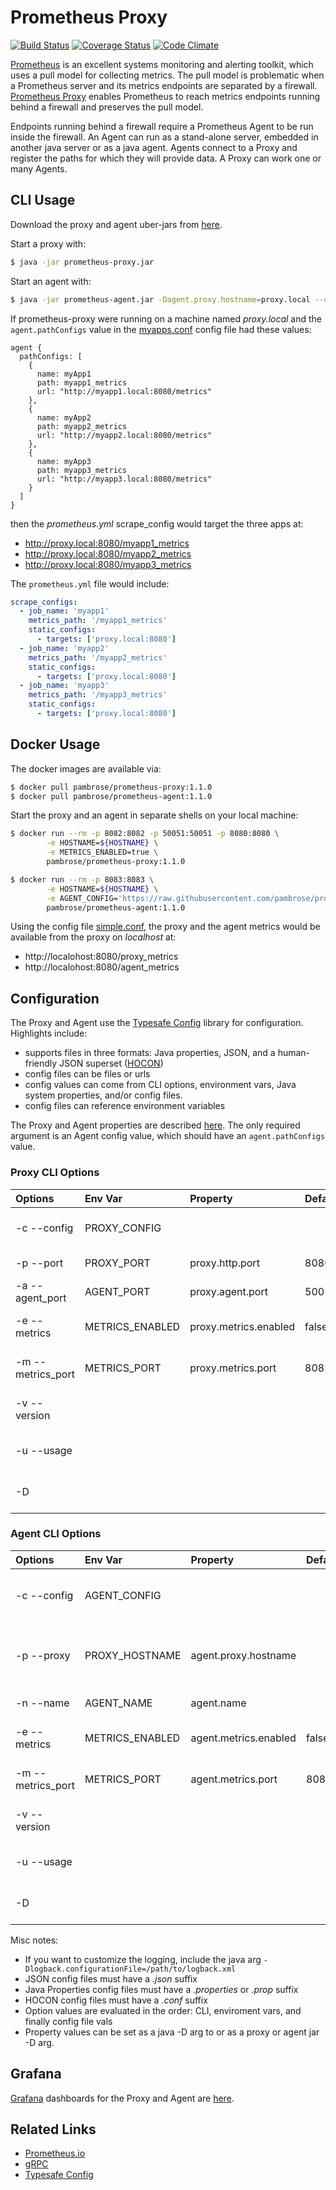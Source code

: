 # Prometheus Proxy

[![Build Status](https://travis-ci.org/pambrose/prometheus-proxy.svg?branch=master)](https://travis-ci.org/pambrose/prometheus-proxy)
[![Coverage Status](https://coveralls.io/repos/github/pambrose/prometheus-proxy/badge.svg?branch=master)](https://coveralls.io/github/pambrose/prometheus-proxy?branch=master)
[![Code Climate](https://codeclimate.com/github/pambrose/prometheus-proxy/badges/gpa.svg)](https://codeclimate.com/github/pambrose/prometheus-proxy)


[Prometheus](https://prometheus.io) is an excellent systems monitoring and alerting toolkit, which uses a pull model for 
collecting metrics. The pull model is problematic when a Prometheus server and its metrics endpoints are separated 
by a firewall. [Prometheus Proxy](https://github.com/pambrose/prometheus-proxy) enables Prometheus to 
reach metrics endpoints running behind a firewall and preserves the pull model. 

Endpoints running behind a firewall require a Prometheus Agent to be run inside the firewall. 
An Agent can run as a stand-alone server, embedded in another java server or as a java agent. 
Agents connect to a Proxy and register the paths for which they will provide data. A Proxy can work one or many Agents.

## CLI Usage

Download the proxy and agent uber-jars from [here](https://github.com/pambrose/prometheus-proxy/releases).

Start a proxy with:

```bash
$ java -jar prometheus-proxy.jar
```

Start an agent with: 

```bash
$ java -jar prometheus-agent.jar -Dagent.proxy.hostname=proxy.local --config https://raw.githubusercontent.com/pambrose/prometheus-proxy/master/examples/myapps.conf
```

If prometheus-proxy were running on a machine named *proxy.local* and the 
`agent.pathConfigs` value in the [myapps.conf](https://raw.githubusercontent.com/pambrose/prometheus-proxy/master/examples/myapps.conf) 
config file had these values:

```hocon
agent {
  pathConfigs: [
    {
      name: myApp1
      path: myapp1_metrics
      url: "http://myapp1.local:8080/metrics"
    },
    {
      name: myApp2
      path: myapp2_metrics
      url: "http://myapp2.local:8080/metrics"
    },
    {
      name: myApp3
      path: myapp3_metrics
      url: "http://myapp3.local:8080/metrics"
    }
  ]
}
```

then the *prometheus.yml* scrape_config would target the three apps at:

* http://proxy.local:8080/myapp1_metrics
* http://proxy.local:8080/myapp2_metrics
* http://proxy.local:8080/myapp3_metrics

The `prometheus.yml` file would include:

```yaml
scrape_configs:
  - job_name: 'myapp1'
    metrics_path: '/myapp1_metrics'
    static_configs:
      - targets: ['proxy.local:8080']
  - job_name: 'myapp2'
    metrics_path: '/myapp2_metrics'
    static_configs:
      - targets: ['proxy.local:8080']
  - job_name: 'myapp3'
    metrics_path: '/myapp3_metrics'
    static_configs:
      - targets: ['proxy.local:8080']
```

## Docker Usage

The docker images are available via:
```bash
$ docker pull pambrose/prometheus-proxy:1.1.0
$ docker pull pambrose/prometheus-agent:1.1.0
```

Start the proxy and an agent in separate shells on your local machine:

```bash
$ docker run --rm -p 8082:8082 -p 50051:50051 -p 8080:8080 \
        -e HOSTNAME=${HOSTNAME} \
        -e METRICS_ENABLED=true \
        pambrose/prometheus-proxy:1.1.0
```

```bash
$ docker run --rm -p 8083:8083 \
        -e HOSTNAME=${HOSTNAME} \
        -e AGENT_CONFIG='https://raw.githubusercontent.com/pambrose/prometheus-proxy/master/examples/simple.conf' \
        pambrose/prometheus-agent:1.1.0
```

Using the config file [simple.conf](https://raw.githubusercontent.com/pambrose/prometheus-proxy/master/examples/simple.conf),
the proxy and the agent metrics would be available from the proxy on *localhost* at:
* http://localohost:8080/proxy_metrics
* http://localohost:8080/agent_metrics

## Configuration

The Proxy and Agent use the [Typesafe Config](https://github.com/typesafehub/config) library for configuration.
Highlights include:
* supports files in three formats: Java properties, JSON, and a human-friendly JSON superset ([HOCON](https://github.com/typesafehub/config#using-hocon-the-json-superset))
* config files can be files or urls
* config values can come from CLI options, environment vars, Java system properties, and/or config files.
* config files can reference environment variables
  
The Proxy and Agent properties are described [here](https://github.com/pambrose/prometheus-proxy/blob/master/etc/config/config.conf).
The only required argument is an Agent config value, which should have an `agent.pathConfigs` value.


### Proxy CLI Options

| Options             | Env Var         | Property               |Default | Description                            |
|:--------------------|:----------------|:-----------------------|:-------|:---------------------------------------|
| -c --config         | PROXY_CONFIG    |                        |        | Agent config file or url               |
| -p --port           | PROXY_PORT      | proxy.http.port        | 8080   | Proxy listen port                      |
| -a --agent_port     | AGENT_PORT      | proxy.agent.port       | 50051  | Grpc listen port                       |
| -e --metrics        | METRICS_ENABLED | proxy.metrics.enabled  | false  | Enable proxy metrics                   |
| -m --metrics_port   | METRICS_PORT    | proxy.metrics.port     | 8082   | Proxy metrics listen port              |
| -v --version        |                 |                        |        | Print version info and exit            |
| -u --usage          |                 |                        |        | Print usage message and exit           |
| -D                  |                 |                        |        | Dynamic property assignment            |


### Agent CLI Options

| Options             | Env Var         | Property               |Default | Description                            |
|:--------------------|:----------------|:-----------------------|:-------|:---------------------------------------|
| -c --config         | AGENT_CONFIG    |                        |        | Agent config file or url (required)    |
| -p --proxy          | PROXY_HOSTNAME  | agent.proxy.hostname   |        | Proxy hostname (can include :port)     |
| -n --name           | AGENT_NAME      | agent.name             |        | Agent name                             |
| -e --metrics        | METRICS_ENABLED | agent.metrics.enabled  | false  | Enable agent metrics                   |
| -m --metrics_port   | METRICS_PORT    | agent.metrics.port     | 8083   | Agent metrics listen port              |
| -v --version        |                 |                        |        | Print version info and exit            |
| -u --usage          |                 |                        |        | Print usage message and exit           |
| -D                  |                 |                        |        | Dynamic property assignment            |

Misc notes:
* If you want to customize the logging, include the java arg `-Dlogback.configurationFile=/path/to/logback.xml`
* JSON config files must have a *.json* suffix
* Java Properties config files must have a *.properties*  or *.prop* suffix
* HOCON config files must have a *.conf* suffix
* Option values are evaluated in the order: CLI, enviroment vars, and finally config file vals
* Property values can be set as a java -D arg to  or as a proxy or agent jar -D arg.

## Grafana 

[Grafana](https://grafana.com) dashboards for the Proxy and Agent are [here](https://github.com/pambrose/prometheus-proxy/tree/master/grafana).

## Related Links

* [Prometheus.io](http://prometheus.io)
* [gRPC](http://grpc.io)
* [Typesafe Config](https://github.com/typesafehub/config)